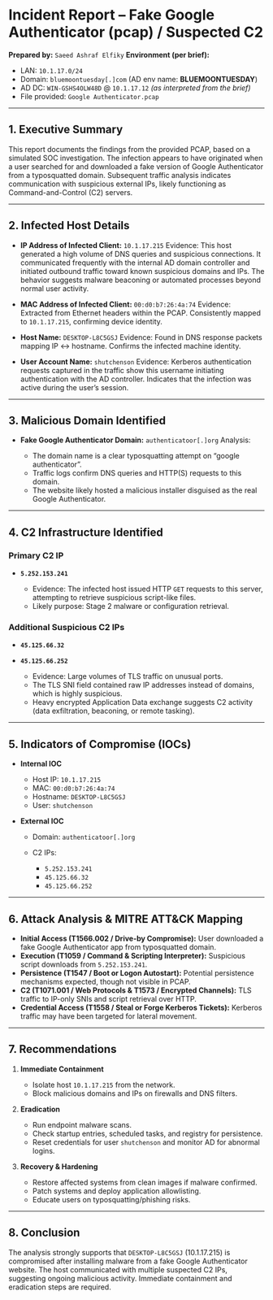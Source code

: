 # Incident Report – Fake Google Authenticator (pcap) / Suspected C2


**Prepared by:** `Saeed Ashraf Elfiky`
**Environment (per brief):**  
- LAN: `10.1.17.0/24`  
- Domain: `bluemoontuesday[.]com` (AD env name: **BLUEMOONTUESDAY**)  
- AD DC: `WIN-GSHS4OLW48D` @ `10.1.17.12` *(as interpreted from the brief)*  
- File provided: `Google Authenticator.pcap`

---


## 1. Executive Summary

This report documents the findings from the provided PCAP, based on a simulated SOC investigation. The infection appears to have originated when a user searched for and downloaded a fake version of Google Authenticator from a typosquatted domain. Subsequent traffic analysis indicates communication with suspicious external IPs, likely functioning as Command-and-Control (C2) servers.

---

## 2. Infected Host Details

* **IP Address of Infected Client:** `10.1.17.215`
  Evidence: This host generated a high volume of DNS queries and suspicious connections. It communicated frequently with the internal AD domain controller and initiated outbound traffic toward known suspicious domains and IPs. The behavior suggests malware beaconing or automated processes beyond normal user activity.

* **MAC Address of Infected Client:** `00:d0:b7:26:4a:74`
  Evidence: Extracted from Ethernet headers within the PCAP. Consistently mapped to `10.1.17.215`, confirming device identity.

* **Host Name:** `DESKTOP-L8C5GSJ`
  Evidence: Found in DNS response packets mapping IP ↔ hostname. Confirms the infected machine identity.

* **User Account Name:** `shutchenson`
  Evidence: Kerberos authentication requests captured in the traffic show this username initiating authentication with the AD controller. Indicates that the infection was active during the user’s session.

---

## 3. Malicious Domain Identified

* **Fake Google Authenticator Domain:** `authenticatoor[.]org`
  Analysis:

  * The domain name is a clear typosquatting attempt on “google authenticator”.
  * Traffic logs confirm DNS queries and HTTP(S) requests to this domain.
  * The website likely hosted a malicious installer disguised as the real Google Authenticator.

---

## 4. C2 Infrastructure Identified

### Primary C2 IP

* **`5.252.153.241`**

  * Evidence: The infected host issued HTTP `GET` requests to this server, attempting to retrieve suspicious script-like files.
  * Likely purpose: Stage 2 malware or configuration retrieval.

### Additional Suspicious C2 IPs

* **`45.125.66.32`**
* **`45.125.66.252`**

  * Evidence: Large volumes of TLS traffic on unusual ports.
  * The TLS SNI field contained raw IP addresses instead of domains, which is highly suspicious.
  * Heavy encrypted Application Data exchange suggests C2 activity (data exfiltration, beaconing, or remote tasking).

---

## 5. Indicators of Compromise (IOCs)

* **Internal IOC**

  * Host IP: `10.1.17.215`
  * MAC: `00:d0:b7:26:4a:74`
  * Hostname: `DESKTOP-L8C5GSJ`
  * User: `shutchenson`

* **External IOC**

  * Domain: `authenticatoor[.]org`
  * C2 IPs:

    * `5.252.153.241`
    * `45.125.66.32`
    * `45.125.66.252`

---

## 6. Attack Analysis & MITRE ATT\&CK Mapping

* **Initial Access (T1566.002 / Drive-by Compromise):** User downloaded a fake Google Authenticator app from typosquatted domain.
* **Execution (T1059 / Command & Scripting Interpreter):** Suspicious script downloads from `5.252.153.241`.
* **Persistence (T1547 / Boot or Logon Autostart):** Potential persistence mechanisms expected, though not visible in PCAP.
* **C2 (T1071.001 / Web Protocols & T1573 / Encrypted Channels):** TLS traffic to IP-only SNIs and script retrieval over HTTP.
* **Credential Access (T1558 / Steal or Forge Kerberos Tickets):** Kerberos traffic may have been targeted for lateral movement.

---

## 7. Recommendations

1. **Immediate Containment**

   * Isolate host `10.1.17.215` from the network.
   * Block malicious domains and IPs on firewalls and DNS filters.

2. **Eradication**

   * Run endpoint malware scans.
   * Check startup entries, scheduled tasks, and registry for persistence.
   * Reset credentials for user `shutchenson` and monitor AD for abnormal logins.

3. **Recovery & Hardening**

   * Restore affected systems from clean images if malware confirmed.
   * Patch systems and deploy application allowlisting.
   * Educate users on typosquatting/phishing risks.

---

## 8. Conclusion

The analysis strongly supports that `DESKTOP-L8C5GSJ` (10.1.17.215) is compromised after installing malware from a fake Google Authenticator website. The host communicated with multiple suspected C2 IPs, suggesting ongoing malicious activity. Immediate containment and eradication steps are required.


